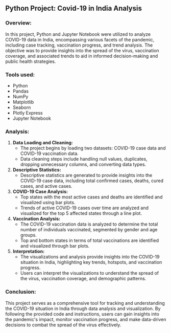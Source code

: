 ## **Python Project:** Covid-19 in India Analysis

### Overview:
In this project, Python and Jupyter Notebook were utilized to analyze COVID-19 data in India, encompassing various facets of the pandemic, including case tracking, vaccination progress, and trend analysis. The objective was to provide insights into the spread of the virus, vaccination coverage, and associated trends to aid in informed decision-making and public health strategies.

### Tools used:
- Python
- Pandas
- NumPy
- Matplotlib
- Seaborn
- Plotly Express
- Jupyter Notebook

### Analysis:
1. **Data Loading and Cleaning:**
    - The project begins by loading two datasets: COVID-19 case data and COVID-19 vaccination data.
    - Data cleaning steps include handling null values, duplicates, dropping unnecessary columns, and converting data types.
2. **Descriptive Statistics:**
    - Descriptive statistics are generated to provide insights into the COVID-19 case data, including total confirmed cases, deaths, cured cases, and active cases.
3. **COVID-19 Case Analysis:**
    - Top states with the most active cases and deaths are identified and visualized using bar plots.
    - Trends of active COVID-19 cases over time are analyzed and visualized for the top 5 affected states through a line plot.
4. **Vaccination Analysis:**
    - The COVID-19 vaccination data is analyzed to determine the total number of individuals vaccinated, segmented by gender and age groups.
    - Top and bottom states in terms of total vaccinations are identified and visualized through bar plots.
5. **Interpretation:**
    - The visualizations and analysis provide insights into the COVID-19 situation in India, highlighting key trends, hotspots, and vaccination progress.
    - Users can interpret the visualizations to understand the spread of the virus, vaccination coverage, and demographic patterns.

### Conclusion:
This project serves as a comprehensive tool for tracking and understanding the COVID-19 situation in India through data analysis and visualization. By following the provided code and instructions, users can gain insights into the pandemic's impact, monitor vaccination progress, and make data-driven decisions to combat the spread of the virus effectively.
